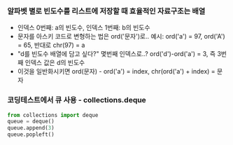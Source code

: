 ### 알파벳 별로 빈도수를 리스트에 저장할 때 효율적인 자료구조는 **배열**
- 인덱스 0번째: a의 빈도수, 인덱스 1번째: b의 빈도수
- 문자를 아스키 코드로 변형하는 법은 ord('문자')로.. 예시: ord('a') = 97, ord('A') = 65, 반대로 chr(97) = a
- "d를 빈도수 배열에 담고 싶다?" 몇번째 인덱스로..? ord('d')-ord('a') = 3, 즉 3번째 인덱스 값은 d의 빈도수
- 이것을 일반화시키면 ord(문자) - ord('a') = index, chr(ord('a') + index) = 문자

### 코딩테스트에서 큐 사용 - collections.deque
```python
from collections import deque
queue = deque()
queue.append(3)
queue.popleft()
```
